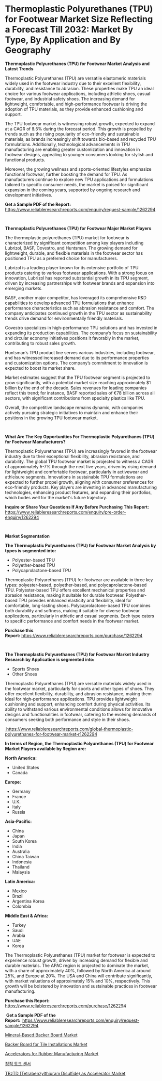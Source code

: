 <p><h1>Thermoplastic Polyurethanes (TPU) for Footwear Market Size Reflecting a Forecast Till 2032: Market By Type, By Application and By Geography</h1></p><p><strong>Thermoplastic Polyurethanes (TPU) for Footwear Market Analysis and Latest Trends</strong></p>
<p><p>Thermoplastic Polyurethanes (TPU) are versatile elastomeric materials widely used in the footwear industry due to their excellent flexibility, durability, and resistance to abrasion. These properties make TPU an ideal choice for various footwear applications, including athletic shoes, casual footwear, and industrial safety shoes. The increasing demand for lightweight, comfortable, and high-performance footwear is driving the adoption of TPU materials, as they provide enhanced cushioning and support.</p><p>The TPU footwear market is witnessing robust growth, expected to expand at a CAGR of 8.5% during the forecast period. This growth is propelled by trends such as the rising popularity of eco-friendly and sustainable materials, as brands increasingly shift towards bio-based and recycled TPU formulations. Additionally, technological advancements in TPU manufacturing are enabling greater customization and innovation in footwear designs, appealing to younger consumers looking for stylish and functional products.</p><p>Moreover, the growing wellness and sports-oriented lifestyles emphasize functional footwear, further boosting the demand for TPU. As manufacturers continue to explore new TPU applications and formulations tailored to specific consumer needs, the market is poised for significant expansion in the coming years, supported by ongoing research and development initiatives.</p></p>
<p><strong>Get a Sample PDF of the Report:&nbsp;</strong> <a href="https://www.reliableresearchreports.com/enquiry/request-sample/1262294?utm_campaign=40&utm_medium=2&utm_source=Github&utm_content=ia&utm_term=03042025&utm_id=thermoplastic-polyurethanes-tpu-for-footwear">https://www.reliableresearchreports.com/enquiry/request-sample/1262294</a></p>
<p>&nbsp;</p>
<p><strong>Thermoplastic Polyurethanes (TPU) for Footwear Major Market Players</strong></p>
<p><p>The thermoplastic polyurethanes (TPU) market for footwear is characterized by significant competition among key players including Lubrizol, BASF, Covestro, and Huntsman. The growing demand for lightweight, durable, and flexible materials in the footwear sector has positioned TPU as a preferred choice for manufacturers.</p><p>Lubrizol is a leading player known for its extensive portfolio of TPU products catering to various footwear applications. With a strong focus on innovation, Lubrizol has reported substantial growth in its TPU segment, driven by increasing partnerships with footwear brands and expansion into emerging markets.</p><p>BASF, another major competitor, has leveraged its comprehensive R&D capabilities to develop advanced TPU formulations that enhance performance characteristics such as abrasion resistance and comfort. The company anticipates continued growth in the TPU sector as sustainability trends drive demand for environmentally friendly materials.</p><p>Covestro specializes in high-performance TPU solutions and has invested in expanding its production capabilities. The company’s focus on sustainability and circular economy initiatives positions it favorably in the market, contributing to robust sales growth.</p><p>Huntsman’s TPU product line serves various industries, including footwear, and has witnessed increased demand due to its performance properties and customization options. The company’s commitment to innovation is expected to boost its market share.</p><p>Market estimates suggest that the TPU footwear segment is projected to grow significantly, with a potential market size reaching approximately $1 billion by the end of the decade. Sales revenues for leading companies reflect this trend; for instance, BASF reported sales of €78 billion across all sectors, with significant contributions from specialty plastics like TPU.</p><p>Overall, the competitive landscape remains dynamic, with companies actively pursuing strategic initiatives to maintain and enhance their positions in the growing TPU footwear market.</p></p>
<p>&nbsp;</p>
<p><strong>What Are The Key Opportunities For Thermoplastic Polyurethanes (TPU) for Footwear Manufacturers?</strong></p>
<p><p>Thermoplastic Polyurethanes (TPU) are increasingly favored in the footwear industry due to their exceptional flexibility, abrasion resistance, and durability. The global TPU footwear market is projected to witness a CAGR of approximately 5-7% through the next five years, driven by rising demand for lightweight and comfortable footwear, particularly in activewear and athleisure segments. Innovations in sustainable TPU formulations are expected to further propel growth, aligning with consumer preferences for eco-friendly products. Key players are investing in advanced manufacturing technologies, enhancing product features, and expanding their portfolios, which bodes well for the market's future trajectory.</p></p>
<p><strong>Inquire or Share Your Questions If Any Before Purchasing This Report:</strong> <a href="https://www.reliableresearchreports.com/enquiry/pre-order-enquiry/1262294?utm_campaign=40&utm_medium=2&utm_source=Github&utm_content=ia&utm_term=03042025&utm_id=thermoplastic-polyurethanes-tpu-for-footwear">https://www.reliableresearchreports.com/enquiry/pre-order-enquiry/1262294</a></p>
<p>&nbsp;</p>
<p><strong>Market Segmentation</strong></p>
<p><strong>The Thermoplastic Polyurethanes (TPU) for Footwear Market Analysis by types is segmented into:</strong></p>
<p><ul><li>Polyester-based TPU</li><li>Polyether-based TPU</li><li>Polycaprolactone-based TPU</li></ul></p>
<p><p>Thermoplastic Polyurethanes (TPU) for footwear are available in three key types: polyester-based, polyether-based, and polycaprolactone-based TPU. Polyester-based TPU offers excellent mechanical properties and abrasion resistance, making it suitable for durable footwear. Polyether-based TPU provides enhanced elasticity and flexibility, ideal for comfortable, long-lasting shoes. Polycaprolactone-based TPU combines both durability and softness, making it suitable for diverse footwear applications, particularly in athletic and casual segments. Each type caters to specific performance and comfort needs in the footwear market.</p></p>
<p><strong>Purchase this Report:&nbsp;</strong><a href="https://www.reliableresearchreports.com/purchase/1262294?utm_campaign=40&utm_medium=2&utm_source=Github&utm_content=ia&utm_term=03042025&utm_id=thermoplastic-polyurethanes-tpu-for-footwear">https://www.reliableresearchreports.com/purchase/1262294</a></p>
<p>&nbsp;</p>
<p><strong>The Thermoplastic Polyurethanes (TPU) for Footwear Market Industry Research by Application is segmented into:</strong></p>
<p><ul><li>Sports Shoes</li><li>Other Shoes</li></ul></p>
<p><p>Thermoplastic Polyurethanes (TPU) are versatile materials widely used in the footwear market, particularly for sports and other types of shoes. They offer excellent flexibility, durability, and abrasion resistance, making them ideal for high-performance applications. TPU provides lightweight cushioning and support, enhancing comfort during physical activities. Its ability to withstand various environmental conditions allows for innovative designs and functionalities in footwear, catering to the evolving demands of consumers seeking both performance and style in their shoes.</p></p>
<p><a href="https://www.reliableresearchreports.com/global-thermoplastic-polyurethanes-for-footwear-market-r1262294?utm_campaign=40&utm_medium=2&utm_source=Github&utm_content=ia&utm_term=03042025&utm_id=thermoplastic-polyurethanes-tpu-for-footwear">&nbsp;https://www.reliableresearchreports.com/global-thermoplastic-polyurethanes-for-footwear-market-r1262294</a></p>
<p><strong>In terms of Region, the Thermoplastic Polyurethanes (TPU) for Footwear Market Players available by Region are:</strong></p>
<p>
    <p> <strong> North America: </strong>
        <ul>
            <li>United States</li>
            <li>Canada</li>
        </ul>
        </p> 
    <p> <strong> Europe: </strong>
        <ul>
            <li>Germany</li>
            <li>France</li>
            <li>U.K.</li>
            <li>Italy</li>
            <li>Russia</li>
        </ul>
        </p> 
    <p> <strong> Asia-Pacific: </strong>
        <ul>
            <li>China</li>
            <li>Japan</li>
            <li>South Korea</li>
            <li>India</li>
            <li>Australia</li>
            <li>China Taiwan</li>
            <li>Indonesia</li>
            <li>Thailand</li>
            <li>Malaysia</li>
        </ul>
        </p> 
    <p> <strong> Latin America: </strong>
        <ul>
            <li>Mexico</li>
            <li>Brazil</li>
            <li>Argentina Korea</li>
            <li>Colombia</li>
        </ul>
        </p> 
    <p> <strong> Middle East & Africa: </strong>
        <ul>
            <li>Turkey</li>
            <li>Saudi</li>
            <li>Arabia</li>
            <li>UAE</li>
            <li>Korea</li>
        </ul>
    </p>
    </p>
<p><p>The Thermoplastic Polyurethanes (TPU) market for footwear is expected to experience robust growth, driven by increasing demand for flexible and durable materials. The APAC region is projected to dominate the market, with a share of approximately 40%, followed by North America at around 25%, and Europe at 20%. The USA and China will contribute significantly, with market valuations of approximately 15% and 10%, respectively. This growth will be bolstered by innovation and sustainable practices in footwear manufacturing.</p></p>
<p><strong>Purchase this Report: </strong><a href="https://www.reliableresearchreports.com/purchase/1262294?utm_campaign=40&utm_medium=2&utm_source=Github&utm_content=ia&utm_term=03042025&utm_id=thermoplastic-polyurethanes-tpu-for-footwear">https://www.reliableresearchreports.com/purchase/1262294</a></p>
<p>&nbsp;<strong>Get a Sample PDF of the Report:&nbsp;&nbsp;</strong><a href="https://www.reliableresearchreports.com/enquiry/request-sample/1262294?utm_campaign=40&utm_medium=2&utm_source=Github&utm_content=ia&utm_term=03042025&utm_id=thermoplastic-polyurethanes-tpu-for-footwear">https://www.reliableresearchreports.com/enquiry/request-sample/1262294</a></p>
<p><strong></strong></p>
<p><p><a href="https://github.com/rvadencho/Market-Research-Report-List-1/blob/main/mineral-based-backer-board-market.md?utm_campaign=40&utm_medium=2&utm_source=Github&utm_content=ia&utm_term=03042025&utm_id=thermoplastic-polyurethanes-tpu-for-footwear">Mineral-Based Backer Board Market</a></p><p><a href="https://github.com/gripeluigstt/Market-Research-Report-List-1/blob/main/backer-board-for-tile-installations-market.md?utm_campaign=40&utm_medium=2&utm_source=Github&utm_content=ia&utm_term=03042025&utm_id=thermoplastic-polyurethanes-tpu-for-footwear">Backer Board for Tile Installations Market</a></p><p><a href="https://github.com/muoioconzej8/Market-Research-Report-List-1/blob/main/accelerators-for-rubber-manufacturing-market.md?utm_campaign=40&utm_medium=2&utm_source=Github&utm_content=ia&utm_term=03042025&utm_id=thermoplastic-polyurethanes-tpu-for-footwear">Accelerators for Rubber Manufacturing Market</a></p><p><a href="https://github.com/sougarounis/Market-Research-Report-List-7/blob/main/681591551662.md?utm_campaign=40&utm_medium=2&utm_source=Github&utm_content=ia&utm_term=03042025&utm_id=thermoplastic-polyurethanes-tpu-for-footwear">정적 토크 센서</a></p><p><a href="https://github.com/minakibanov/Market-Research-Report-List-1/blob/main/tbztd-tetrabenzylthiuram-disulfide-as-accelerator-market.md?utm_campaign=40&utm_medium=2&utm_source=Github&utm_content=ia&utm_term=03042025&utm_id=thermoplastic-polyurethanes-tpu-for-footwear">TBzTD (Tetrabenzylthiuram Disulfide) as Accelerator Market</a></p></p>